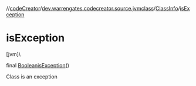 //[codeCreator](../../../index.md)/[dev.warrengates.codecreator.source.jvmclass](../index.md)/[ClassInfo](index.md)/[isException](is-exception.md)

# isException

[jvm]\

final [Boolean](https://docs.oracle.com/javase/8/docs/api/java/lang/Boolean.html)[isException](is-exception.md)()

Class is an exception
